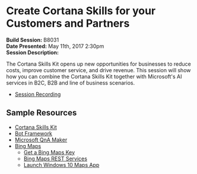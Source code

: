 # Create Cortana Skills for your Customers and Partners

**Build Session:** B8031<br/>
**Date Presented:** May 11th, 2017 2:30pm<br/>
**Session Description:**

The Cortana Skills Kit opens up new opportunities for businesses to reduce costs, improve customer service, and drive revenue. This session will show how you can combine the Cortana Skills Kit together with Microsoft's AI services in B2C, B2B and line of business scenarios.

* [Session Recording](https://channel9.msdn.com/events/Build/2017/B8031)

## Sample Resources

* [Cortana Skills Kit](https://developer.microsoft.com/en-us/Cortana)
* [Bot Framework](https://dev.botframework.com/)
* [Microsoft QnA Maker](https://qnamaker.ai/)
* [Bing Maps](https://www.microsoft.com/maps/)
  * [Get a Bing Maps Key](https://azuremarketplace.microsoft.com/en-us/marketplace/apps/bingmaps.mapapis)
  * [Bing Maps REST Services](https://msdn.microsoft.com/en-us/library/ff701713.aspx)
  * [Launch Windows 10 Maps App](https://msdn.microsoft.com/en-us/library/windows/apps/xaml/jj635237.aspx)
